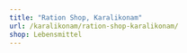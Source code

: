 ```yaml
---
title: "Ration Shop, Karalikonam"
url: /karalikonam/ration-shop-karalikonam/
shop: Lebensmittel
---
```

